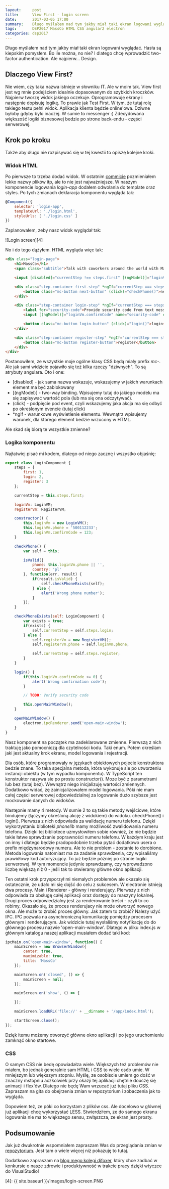 ```yaml
---
layout:     post
title:      View First - login screen
date:       2017-03-05 17:00
summary:    Długo myślałem nad tym jakby miał taki ekran logowani wyglądać. Hasła są kiepskim pomysłem. Bo ile można, no nie? I dlatego chcę wprowadzić two-factor authentication. Ale najpierw... Design.
tags:       DSP2017 MassCo HTML CSS angular2 electron
categories: dsp2017
---
```


Długo myślałem nad tym jakby miał taki ekran logowani wyglądać. Hasła są kiepskim pomysłem. Bo ile można, no nie? I dlatego chcę wprowadzić two-factor authentication. Ale najpierw... Design.

## Dlaczego View First? ##

Nie wiem, czy taka nazwa istnieje w słowniku IT. Ale w moim tak. View first jest wg mnie podejściem idealnie dopasowanym do szybkich kroczków. Najpierw tworzę widok jakiego oczekuje. Oprogramowuję ekrany i następnie dopisuję logikę. To prawie jak Test First. W tym, że tutaj rolę takiego testu pełni widok. Aplikacja klienta będzie online'owa. Dziwne byłoby gdyby było inaczej. W sumie to messenger :) Zdecydowana większość logiki biznesowej bedzie po strone back-endu - części serwerowej.

## Krok po kroku ##

Także aby długo nie rozpisywać się w tej kwestii to opiszę kolejne kroki.

### Widok HTML ###

Po pierwsze to trzeba dodać widok. W ostatnim [commicie][1] pozmieniałem lekko nazwy plików itp, ale to nie jest najważniejsze. W naszym komponencie logowania *login-app* dodałem odwołania do template oraz styles. Po tych zmianach deklaracja komponentu wygląda tak:

```js
@Component({
    selector: 'login-app',
    templateUrl: './login.html',
    styleUrls: [ './login.css' ]    
})
```

Zaplanowałem, zeby nasz widok wyglądał tak:

![Login screen][4]

No i do tego dążyłem. HTML wygląda więc tak:

```html
<div class="login-page">
    <h1>MassCo</h1>
    <span class="subtitle">Talk with coworkers around the world with MassCo!</span>

    <input [disabled]="currentStep !== steps.first" [(ngModel)]="loginVm.phone" class="mc-input" type="tel" placeholder="Cellphone number">

    <div class="step-container first-step" *ngIf="currentStep === steps.first">
        <button class="mc-button next-button" (click)="checkPhone()">next</button>
    </div>

    <div class="step-container login-step" *ngIf="currentStep === steps.login">
        <label for="security-code">Provide security code from text message we send you:</label>
        <input [(ngModel)]="loginVm.confirmCode" name="security-code" class="mc-input" type="number" maxlength="4" placeholder="Enter security code">

        <button class="mc-button login-button" (click)="login()">login</button>
    </div>

    <div class="step-container register-step" *ngIf="currentStep === steps.register">
        <button class="mc-button register-button">register</button>
    </div>
</div>
```

Postanowiłem, ze wszystkie moje ogólne klasy CSS będą miały prefix *mc-*. Ale jak sami widzicie pojawiło się też kilka rzeczy "dziwnych". To są atrybuty angulara. Oto i one:

 - [disabled] - jak sama nazwa wskazuje, wskazujemy w jakich warunkach element ma być zablokowany
 - [(ngModel)] - two-way binding. Wpisujemy tutaj do jakiego modelu ma się zapisywać wartość pola (lub ma się ona odczytywać).
 - (click) - podpięcie pod event, czyli wskazujemy jaka akcja ma się odbyć po określonym evencie (tutaj click)
 - *ngIf - warunkowe wyświetlenie elementu. Wewnątrz wpisujemy warunek, dla którego element bedzie wrzucony w HTML.
 
Ale skad się biorą te wszystkie zmienne?

### Logika komponentu ###

Najłatwiej pisać mi kodem, dlatego od niego zacznę i wszystko objaśnię:

```js
export class LoginComponent { 
    steps = {
        first: 1,
        login: 2,
        register: 3
    };

    currentStep = this.steps.first;

    loginVm: LoginVM;
    registerVm: RegisterVM;

    constructor() {
        this.loginVm = new LoginVM();
        this.loginVm.phone = '500112233';
        this.loginVm.confirmCode = 123;
    }

    checkPhone() {
        var self = this;

        isValid({
            phone: this.loginVm.phone || '',
            country: 'pl'
        }, function(err, result) {
            if(result.isValid) {
                self.checkPhoneExists(self);
            } else {
                alert('Wrong phone number');
            }
        });        
    }

    checkPhoneExists(self: LoginComponent) {
        var exists = true;
        if(exists) {
            self.currentStep = self.steps.login;
        } else {
            self.registerVm = new RegisterVM();
            self.registerVm.phone = self.loginVm.phone;

            self.currentStep = self.steps.register;
        }
    }

    login() {
        if(this.loginVm.confirmCode <= 0) {
            alert('Wrong confirmation code');
        }

        // TODO: Verify security code

        this.openMainWindow();
    }

    openMainWindow() {
        electron.ipcRenderer.send('open-main-window');
    }
}
```

Nasz komponent na początek ma zadeklarowane zmienne. Pierwszą z nich traktuję jako pomocniczą dla czytelności kodu. Taki enum. Potem określam jaki jest aktualny krok ekranu, model logowania i rejestracji. 

Dla osób, które programowały w językach obiektowych pojecie konstruktora bedzie znane. To taka specjalna metoda, która wykonuje sie po utworzeniu instancji obiektu (w tym wypadku komponentu). W TypeScript ten konstruktor nazywa sie po prostu constructor(). Moze być z parametrami lub bez (tutaj bez). Wewnątrz niego inicjalizuję wartości zmiennych. Dodatkowo widać, zę zainicjalizowałem model logowania. Póki nie mam całej części serwerowej odpowiedzialnej za logowanie dużo szybsze jest mockowanie danych do widoków. 

Następnie mamy 4 metody. W sumie 2 to są takie metody wejściowe, które bindujemy (łączymy określoną akcję z widokiem) do widoku. checkPhone() i login(). Pierwsza z nich odpowiada za walidację numeru telefonu. Dzięki wykorzystaniu biblioteki *phonelib* mamy możliwość zwalidowania numeru telefonu. Dzięki tej bibliotece uzmysłowiłem sobie również, że nie będzie takie łatwe sprawdzanie poprawności numeru telefonu. W każdym kraju jest on inny i dlatego będzie pradopodobnie trzeba pytać dodatkowo usera o prefix międzynarodowy numeru. Ale to nie problem - zostanie to dorobione. Metoda logowania natomiast ma za zadanie sprawdzenia, czy wpisaliśmy prawidłowy kod autoryzujący. To już będzie później po stronie logiki serwerowej. W tym momencie jedynie sprawdzamy, czy wprowadzono liczbę większą niż 0 - jeśli tak to otwieramy główne okno aplikacji.

Ten ostatni krok przysporzył mi niemałych problemów ale okazało się ostatecznie, że udało mi się dojść do celu z sukcesem. W electronie istnieją dwa procesy. Main i Renderer - główny i renderujący. Pierwszy z nich odpowiada za obsługę całej aplikacji oraz dostępy do maszyny lokalnej. Drugi proces odpowiedzialny jest za renderowanie treści - czyli to co robimy. Okazało się, że proces renderujacy nie może otworzyć nowego okna. Ale może to zrobić proces główny. Jak zatem to zrobić? Nalezy użyć IPC. IPC pozwala na asynchroniczną komunikację pomiędzy procesem głównym i renderującym. Jak widzicie tutaj wysłaliśmy notyfikację do do głównego procesu nazwie 'open-main-window'. Dlatego w pliku index.js w głównym katalogu naszej aplikacji musiałem dodać taki kod:

```js
ipcMain.on('open-main-window', function() {
    mainScreen = new BrowserWindow({
        center: true,
        maximizable: true,
        title: 'MassCo'
    });

    mainScreen.on('closed', () => {
        mainScreen = null;
    });

    mainScreen.on('show', () => {

    });

    mainScreen.loadURL('file://' + __dirname + '/app/index.html');

    startScreen.close();
});
```

Dzięk itemu możemy otworzyć główne okno aplikacji i po jego uruchomieniu zamknąć okno startowe.

### CSS ###
O samym CSS nie bedę opowiadałza wiele. Większych też problemów nie miałem, bo jednak generalnie sam HTML i CSS to wiele osób umie. W mniejszym lub większym stopniu. Myślę, ze osobiscie umiem go dość w znaczny mstopniu aczkolwiek przy okazji tej aplikacji chętnie douczę się animacji i flex'ów. Dlatego nie będę Wam wrzucać już tutaj pliku CSS. Zapraszam na gita do obejrzenia zmian w repozytorium i zobaczenia jak to wygląda.

Dopowiem też, ze póki co korzystam z plików css. Ale docelowo w głównej już aplikacji chcę wykorzystać LESS. Stwierdziłem, ze do samego ekranu logowania nie ma to większego sensu, zwłąszcza, ze ekran jest prosty. 

## Podsumowanie ##

Jak już dwukrotnie wspomniałem zapraszam Was do przeglądania zmian w [repozytorium][2]. Jest tam o wiele więcej niż pokazuję to tutaj. 

Dodatkowo zapraszam na [blog mego kolegi djfoxer][3], który chce zadbać w konkursie o nasze zdrowie i produktywność w trakcie pracy dzięki wtyczce do VisualStudio! 


  [1]: https://github.com/duszekmestre/MassCo/commit/00f93f44f1a2f4552228c9dabf088e923ea639bd
  [2]: https://github.com/duszekmestre/MassCo
  [3]: https://www.dobreprogramy.pl/djfoxer
  [4]: {{ site.baseurl }}/images/login-screen.PNG